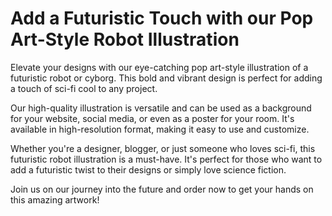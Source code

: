 <!--font:Montserrat-->

# Add a Futuristic Touch with our Pop Art-Style Robot Illustration

Elevate your designs with our eye-catching pop art-style illustration of a futuristic robot or cyborg. This bold and vibrant design is perfect for adding a touch of sci-fi cool to any project.

Our high-quality illustration is versatile and can be used as a background for your website, social media, or even as a poster for your room. It's available in high-resolution format, making it easy to use and customize.

Whether you're a designer, blogger, or just someone who loves sci-fi, this futuristic robot illustration is a must-have. It's perfect for those who want to add a futuristic twist to their designs or simply love science fiction.

Join us on our journey into the future and order now to get your hands on this amazing artwork!

<!--

Write me markdown content of website with wallpaper:

"A pop art-style wallpaper featuring a comic book-style illustration of a futuristic robot or cyborg."

The header of the page should not be copy of the text but rather a real content of the website which is using this wallpaper.


---


# Futuristic Robot Wallpaper

Decorate your space with this eye-catching pop art-style wallpaper featuring a comic book-style illustration of a futuristic robot or cyborg. The vibrant colors and bold design will add a touch of sci-fi cool to any room.

This high-quality wallpaper is easy to install and durable, ensuring that it will stay looking great for years to come. Whether you're a fan of science fiction or just love bold, graphic design, this wallpaper is sure to impress.

Order now and transform your space into a futuristic wonderland!


---


Heading should not include word "wallpaper". The website should not be about the wallpaper itself, wallpaper is just a related background, rewrite whole content.


---


# Welcome to our Futuristic World

Step into the future with our pop art-style illustration of a futuristic robot or cyborg. This bold and vibrant design is sure to add a touch of sci-fi cool to any website or project.

Our high-quality illustration is perfect for those who love science fiction or want to add a futuristic twist to their designs. It's versatile and can be used as a background for your website, social media, or even as a poster for your room.

The artwork is available in high-resolution format, making it easy to use and customize. Whether you're a designer, blogger, or just someone who loves sci-fi, this futuristic robot illustration is a must-have.

Join us on our journey into the future and order now to get your hands on this amazing artwork!


---


Heading is too long, rewrite whole content.


---


# Step into the Future with our Futuristic Robot Illustration

Experience the future with our pop art-style illustration of a futuristic robot or cyborg. This bold and vibrant design is perfect for adding a touch of sci-fi cool to any project.

Our high-quality illustration is versatile and can be used as a background for your website, social media, or even as a poster for your room. It's available in high-resolution format, making it easy to use and customize.

Whether you're a designer, blogger, or just someone who loves sci-fi, this futuristic robot illustration is a must-have. It's perfect for those who want to add a futuristic twist to their designs or simply love science fiction.

Join us on our journey into the future and order now to get your hands on this amazing artwork!


---


Heading is too long, rewrite whole content.


---


# Add a Futuristic Touch with our Pop Art-Style Robot Illustration

Elevate your designs with our eye-catching pop art-style illustration of a futuristic robot or cyborg. This bold and vibrant design is perfect for adding a touch of sci-fi cool to any project.

Our high-quality illustration is versatile and can be used as a background for your website, social media, or even as a poster for your room. It's available in high-resolution format, making it easy to use and customize.

Whether you're a designer, blogger, or just someone who loves sci-fi, this futuristic robot illustration is a must-have. It's perfect for those who want to add a futuristic twist to their designs or simply love science fiction.

Join us on our journey into the future and order now to get your hands on this amazing artwork!


---


Write me a Google font which is best fitting for the website.

Pick from the list:
- Lobster
- Lato
- Alegreya
- Barlow Condensed
- Exo 2
- IBM Plex Sans
- Inter
- Futura
- Raleway
- Roboto
- Dancing Script
- Montserrat
- Poppins
- Open Sans
- Orbitron
- Playfair Display
- Great Vibes


Write just the font name nothing else.


---


Montserrat

-->
